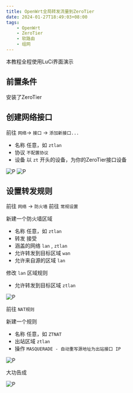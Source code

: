 ```yaml
---
title: OpenWrt全局转发流量到ZeroTier
date: 2024-01-27T18:49:03+08:00
tags:
    - OpenWrt
    - ZeroTier
    - 软路由
    - 组网
---
```

本教程全程使用LuCi界面演示

## 前置条件

安装了ZeroTier

## 创建网络接口

前往 `网络`-> `接口` -> `添加新接口...`

- 名称 任意，如 `ztlan`
- 协议 `不配置协议`
- 设备 以 `zt` 开头的设备，为你的ZeroTier接口设备

![P](https://cloud.1l1.icu/f/VDfM/%E5%B1%8F%E5%B9%95%E6%88%AA%E5%9B%BE%202024-01-27%20190601.png)
![P](https://cloud.1l1.icu/f/evcG/%E5%B1%8F%E5%B9%95%E6%88%AA%E5%9B%BE%202024-01-27%20185837.png)

## 设置转发规则

前往 `网络` -> `防火墙`
前往 `常规设置`

新建一个防火墙区域

- 名称 任意，如 `ztlan`
- 转发 接受
- 涵盖的网络 `lan` , `ztlan`
- 允许转发到目标区域 `wan`
- 允许来自源的区域 `lan`

修改 `lan` 区域规则

- 允许转发到目标区域 `ztlan`

![P](https://cloud.1l1.icu/f/LKue/%E5%B1%8F%E5%B9%95%E6%88%AA%E5%9B%BE%202024-01-27%20191132.png)

前往 `NAT规则`

新建一个规则

- 名称 任意，如 `ZTNAT`
- 出站区域 `ztlan`
- 操作 `MASQUERADE - 自动重写源地址为出站接口 IP`

![P](https://cloud.1l1.icu/f/RESd/%E5%B1%8F%E5%B9%95%E6%88%AA%E5%9B%BE%202024-01-27%20191505.png)

大功告成

![P](https://cloud.1l1.icu/f/2rTE/%E5%B1%8F%E5%B9%95%E6%88%AA%E5%9B%BE%202024-01-27%20191631.png)
